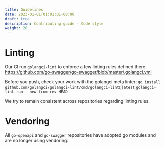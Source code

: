 ```yaml
---
title: Guidelines
date: 2023-01-01T01:01:01-08:00
draft: true
description: Contributing guide - Code style
weight: 20
---
```

# Linting

Our CI run `golangci-lint` to enforce a few linting rules defined there: https://github.com/go-swagger/go-swagger/blob/master/.golangci.yml

Before you push, check your work with the golangci meta linter:
`go install github.com/golangci/golangci-lint/cmd/golangci-lint@latest`
`golangci-lint run --new-from-rev HEAD`

We try to remain consistent across repositories regarding linting rules.

# Vendoring

All `go-openapi` and `go-swagger` repositories have adopted go modules and are no longer using vendoring.
